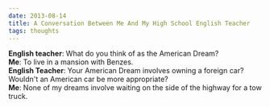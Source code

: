 ```yaml
---
date: 2013-08-14
title: A Conversation Between Me And My High School English Teacher
tags: thoughts
---
```


**English teacher**: What do you think of as the American Dream?<br>
**Me**: To live in a mansion with Benzes.<br>
**English Teacher**: Your American Dream involves owning a foreign car? Wouldn't an American car be more appropriate?<br>
**Me**: None of my dreams involve waiting on the side of the highway for a tow truck.